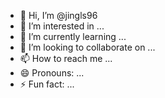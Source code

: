 - 👋 Hi, I’m @jingls96
- 👀 I’m interested in ...
- 🌱 I’m currently learning ...
- 💞️ I’m looking to collaborate on ...
- 📫 How to reach me ...
- 😄 Pronouns: ...
- ⚡ Fun fact: ...

<!---
jingls96/jingls96 is a ✨ special ✨ repository because its `README.md` (this file) appears on your GitHub profile.
You can click the Preview link to take a look at your changes.changes
--->
